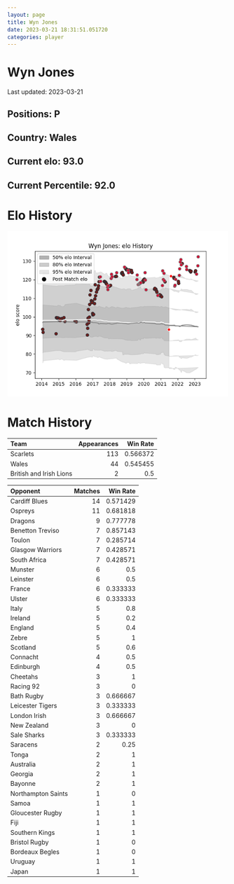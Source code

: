 ```yaml
---  
layout: page  
title: Wyn Jones  
date: 2023-03-21 18:31:51.051720  
categories: player  
---
```

# Wyn Jones


Last updated: 2023-03-21
## Positions: P

## Country: Wales

## Current elo: 93.0

## Current Percentile: 92.0

# Elo History


![elo history](history_WynJones.png)
# Match History


| Team                    |   Appearances |   Win Rate |
|:------------------------|--------------:|-----------:|
| Scarlets                |           113 |   0.566372 |
| Wales                   |            44 |   0.545455 |
| British and Irish Lions |             2 |   0.5      |

| Opponent           |   Matches |   Win Rate |
|:-------------------|----------:|-----------:|
| Cardiff Blues      |        14 |   0.571429 |
| Ospreys            |        11 |   0.681818 |
| Dragons            |         9 |   0.777778 |
| Benetton Treviso   |         7 |   0.857143 |
| Toulon             |         7 |   0.285714 |
| Glasgow Warriors   |         7 |   0.428571 |
| South Africa       |         7 |   0.428571 |
| Munster            |         6 |   0.5      |
| Leinster           |         6 |   0.5      |
| France             |         6 |   0.333333 |
| Ulster             |         6 |   0.333333 |
| Italy              |         5 |   0.8      |
| Ireland            |         5 |   0.2      |
| England            |         5 |   0.4      |
| Zebre              |         5 |   1        |
| Scotland           |         5 |   0.6      |
| Connacht           |         4 |   0.5      |
| Edinburgh          |         4 |   0.5      |
| Cheetahs           |         3 |   1        |
| Racing 92          |         3 |   0        |
| Bath Rugby         |         3 |   0.666667 |
| Leicester Tigers   |         3 |   0.333333 |
| London Irish       |         3 |   0.666667 |
| New Zealand        |         3 |   0        |
| Sale Sharks        |         3 |   0.333333 |
| Saracens           |         2 |   0.25     |
| Tonga              |         2 |   1        |
| Australia          |         2 |   1        |
| Georgia            |         2 |   1        |
| Bayonne            |         2 |   1        |
| Northampton Saints |         1 |   0        |
| Samoa              |         1 |   1        |
| Gloucester Rugby   |         1 |   1        |
| Fiji               |         1 |   1        |
| Southern Kings     |         1 |   1        |
| Bristol Rugby      |         1 |   0        |
| Bordeaux Begles    |         1 |   0        |
| Uruguay            |         1 |   1        |
| Japan              |         1 |   1        |